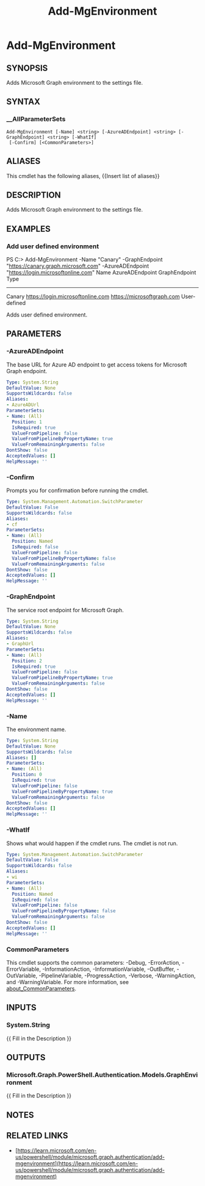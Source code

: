 ﻿---
document type: cmdlet
external help file: Microsoft.Graph.Authentication.dll-Help.xml
HelpUri: https://learn.microsoft.com/en-us/powershell/module/microsoft.graph.authentication/add-mgenvironment
Locale: en-US
Module Name: Microsoft.Graph.Authentication
ms.date: 09/26/2025
PlatyPS schema version: 2024-05-01
title: Add-MgEnvironment
---

# Add-MgEnvironment

## SYNOPSIS

Adds Microsoft Graph environment to the settings file.

## SYNTAX

### __AllParameterSets

```
Add-MgEnvironment [-Name] <string> [-AzureADEndpoint] <string> [-GraphEndpoint] <string> [-WhatIf]
 [-Confirm] [<CommonParameters>]
```

## ALIASES

This cmdlet has the following aliases,
  {{Insert list of aliases}}

## DESCRIPTION

Adds Microsoft Graph environment to the settings file.

## EXAMPLES

### Add user defined environment

PS C:\> Add-MgEnvironment -Name "Canary" -GraphEndpoint "https://canary.graph.microsoft.com" -AzureADEndpoint "https://login.microsoftonline.com"
Name     AzureADEndpoint                      GraphEndpoint                 Type
----     ---------------                      -------------                 ----
Canary    https://login.microsoftonline.com   https://microsoftgraph.com User-defined

Adds user defined environment.

## PARAMETERS

### -AzureADEndpoint

The base URL for Azure AD endpoint to get access tokens for Microsoft Graph endpoint.

```yaml
Type: System.String
DefaultValue: None
SupportsWildcards: false
Aliases:
- AzureADUrl
ParameterSets:
- Name: (All)
  Position: 1
  IsRequired: true
  ValueFromPipeline: false
  ValueFromPipelineByPropertyName: true
  ValueFromRemainingArguments: false
DontShow: false
AcceptedValues: []
HelpMessage: ''
```

### -Confirm

Prompts you for confirmation before running the cmdlet.

```yaml
Type: System.Management.Automation.SwitchParameter
DefaultValue: False
SupportsWildcards: false
Aliases:
- cf
ParameterSets:
- Name: (All)
  Position: Named
  IsRequired: false
  ValueFromPipeline: false
  ValueFromPipelineByPropertyName: false
  ValueFromRemainingArguments: false
DontShow: false
AcceptedValues: []
HelpMessage: ''
```

### -GraphEndpoint

The service root endpoint for Microsoft Graph.

```yaml
Type: System.String
DefaultValue: None
SupportsWildcards: false
Aliases:
- GraphUrl
ParameterSets:
- Name: (All)
  Position: 2
  IsRequired: true
  ValueFromPipeline: false
  ValueFromPipelineByPropertyName: true
  ValueFromRemainingArguments: false
DontShow: false
AcceptedValues: []
HelpMessage: ''
```

### -Name

The environment name.

```yaml
Type: System.String
DefaultValue: None
SupportsWildcards: false
Aliases: []
ParameterSets:
- Name: (All)
  Position: 0
  IsRequired: true
  ValueFromPipeline: false
  ValueFromPipelineByPropertyName: true
  ValueFromRemainingArguments: false
DontShow: false
AcceptedValues: []
HelpMessage: ''
```

### -WhatIf

Shows what would happen if the cmdlet runs.
The cmdlet is not run.

```yaml
Type: System.Management.Automation.SwitchParameter
DefaultValue: False
SupportsWildcards: false
Aliases:
- wi
ParameterSets:
- Name: (All)
  Position: Named
  IsRequired: false
  ValueFromPipeline: false
  ValueFromPipelineByPropertyName: false
  ValueFromRemainingArguments: false
DontShow: false
AcceptedValues: []
HelpMessage: ''
```

### CommonParameters

This cmdlet supports the common parameters: -Debug, -ErrorAction, -ErrorVariable,
-InformationAction, -InformationVariable, -OutBuffer, -OutVariable, -PipelineVariable,
-ProgressAction, -Verbose, -WarningAction, and -WarningVariable. For more information, see
[about_CommonParameters](https://go.microsoft.com/fwlink/?LinkID=113216).

## INPUTS

### System.String

{{ Fill in the Description }}

## OUTPUTS

### Microsoft.Graph.PowerShell.Authentication.Models.GraphEnvironment

{{ Fill in the Description }}

## NOTES




## RELATED LINKS

- [https://learn.microsoft.com/en-us/powershell/module/microsoft.graph.authentication/add-mgenvironment](https://learn.microsoft.com/en-us/powershell/module/microsoft.graph.authentication/add-mgenvironment)

